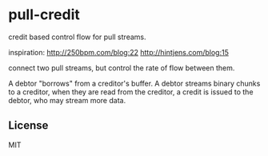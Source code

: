 # pull-credit

credit based control flow for pull streams.

inspiration: http://250bpm.com/blog:22 http://hintjens.com/blog:15

connect two pull streams, but control the rate of flow between them.

A debtor "borrows" from a creditor's buffer.
A debtor streams binary chunks to a creditor, when they are read from
the creditor, a credit is issued to the debtor, who may stream more data.

## License

MIT
